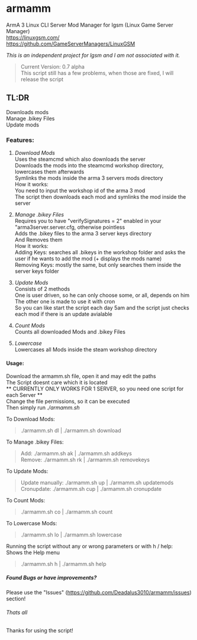 # armamm
ArmA 3 Linux CLI Server Mod Manager for lgsm (Linux Game Server Manager)  
https://linuxgsm.com/  
https://github.com/GameServerManagers/LinuxGSM

*This is an independent project for lgsm and I am not associated with it.*

> Current Version: 0.7 alpha  
This script still has a few problems, when those are fixed, I will release the script  

## TL:DR
  
Downloads mods   
Manage .bikey Files  
Update mods  

### Features:
  
1. *Download Mods*   
Uses the steamcmd which also downloads the server  
Downloads the mods into the steamcmd workshop directory, lowercases them afterwards  
Symlinks the mods inside the arma 3 servers mods directory  
How it works:  
You need to input the workshop id of the arma 3 mod  
The script then downloads each mod and symlinks the mod inside the server  
  
2. *Manage .bikey Files*  
Requires you to have "verifySignatures = 2" enabled in your "arma3server.server.cfg, otherwise pointless    
Adds the .bikey files to the arma 3 server keys directory  
And Removes them  
How it works:  
Adding Keys: searches all .bikeys in the workshop folder and asks the user if he wants to add the mod (+ displays the mods name)  
Removing Keys: mostly the same, but only searches them inside the server keys folder  
  
3. *Update Mods*  
Consists of 2 methods   
One is user driven, so he can only choose some, or all, depends on him    
The other one is made to use it with cron  
So you can like start the script each day 5am and the script just checks each mod if there is an update avialable  
  
4. *Count Mods*  
Counts all downloaded Mods and .bikey Files  

5. *Lowercase*  
Lowercases all Mods inside the steam workshop directory  
  
#### Usage:  
  
Download the armamm.sh file, open it and may edit the paths  
The Script doesnt care which it is located  
** CURRENTLY ONLY WORKS FOR 1 SERVER, so you need one script for each Server **  
Change the file permissions, so it can be executed  
Then simply run *./armamm.sh*  
  
To Download Mods:  
> ./armamm.sh dl | ./armamm.sh download  
  
To Manage .bikey Files:  
> Add: ./armamm.sh ak | ./armamm.sh addkeys  
> Remove: ./armamm.sh rk | ./armamm.sh removekeys  
  
To Update Mods:  
> Update manually: ./armamm.sh up | ./armamm.sh updatemods  
> Cronupdate: ./armamm.sh cup | ./armamm.sh cronupdate  
  
To Count Mods:  
> ./armamm.sh co | ./armamm.sh count  
  
To Lowercase Mods:  
> ./armamm.sh lo | ./armamm.sh lowercase  
  
Running the script without any or wrong parameters or with h / help:  
Shows the Help menu  
> ./armamm.sh h | ./armamm.sh help  

##### Found Bugs or have improvements?  
  
Please use the "Issues" (https://github.com/Deadalus3010/armamm/issues) section!  
  
###### Thats all  
  
Thanks for using the script!  
